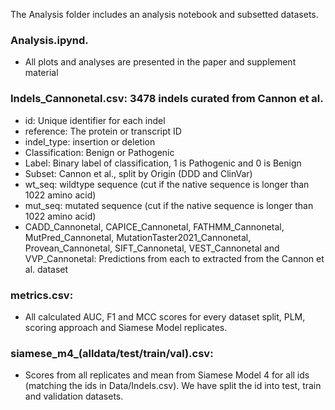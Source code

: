 The Analysis folder includes an analysis notebook and subsetted datasets.

### Analysis.ipynd.
* All plots and analyses are presented in the paper and supplement material

### Indels_Cannonetal.csv: 3478 indels curated from Cannon et al. 
* id: Unique identifier for each indel
* reference: The protein or transcript ID 
* indel_type: insertion or deletion
* Classification: Benign or Pathogenic 
* Label: Binary label of classification, 1 is Pathogenic and 0 is Benign
* Subset: Cannon et al., split by Origin (DDD and ClinVar)
* wt_seq: wildtype sequence (cut if the native sequence is longer than 1022 amino acid)
* mut_seq: mutated sequence (cut if the native sequence is longer than 1022 amino acid)
* CADD_Cannonetal, CAPICE_Cannonetal, FATHMM_Cannonetal, MutPred_Cannonetal, MutationTaster2021_Cannonetal, Provean_Cannonetal, SIFT_Cannonetal, VEST_Cannonetal and VVP_Cannonetal: Predictions from each to extracted from the Cannon et al. dataset

### metrics.csv: 
* All calculated AUC, F1 and MCC scores for every dataset split, PLM, scoring approach and Siamese Model replicates.


### siamese_m4_(alldata/test/train/val).csv: 
* Scores from all replicates and mean from Siamese Model 4 for all ids (matching the ids in Data/Indels.csv). We have split the id into test, train and validation datasets. 

